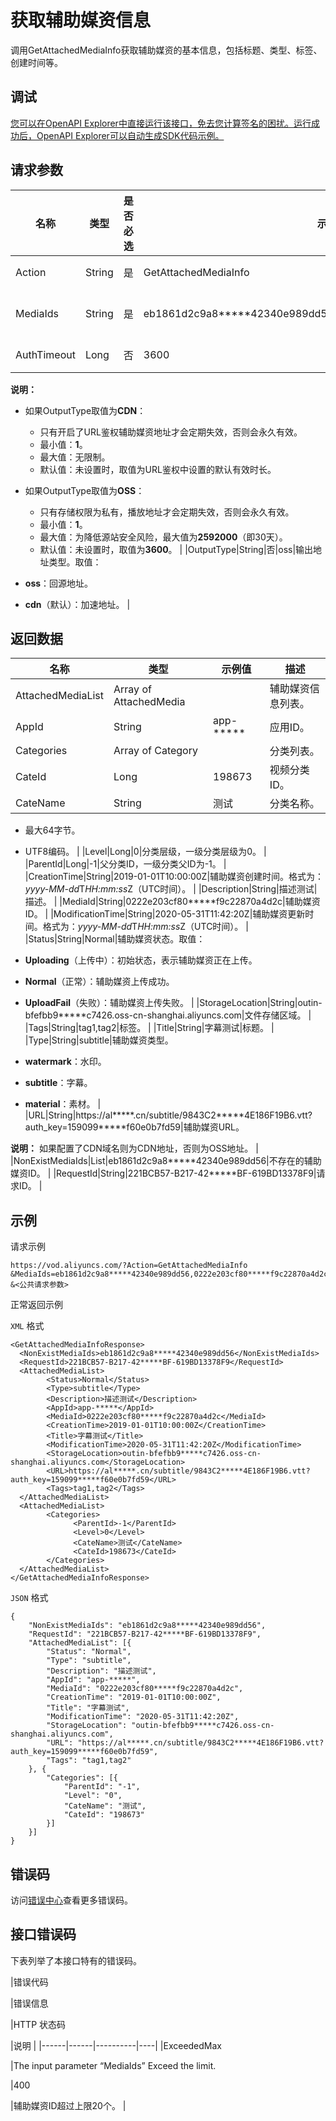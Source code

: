 # 获取辅助媒资信息

调用GetAttachedMediaInfo获取辅助媒资的基本信息，包括标题、类型、标签、创建时间等。

## 调试

[您可以在OpenAPI Explorer中直接运行该接口，免去您计算签名的困扰。运行成功后，OpenAPI Explorer可以自动生成SDK代码示例。](https://api.aliyun.com/#product=vod&api=GetAttachedMediaInfo&type=RPC&version=2017-03-21)

## 请求参数

|名称|类型|是否必选|示例值|描述|
|--|--|----|---|--|
|Action|String|是|GetAttachedMediaInfo|系统规定参数。取值：**GetAttachedMediaInfo**。 |
|MediaIds|String|是|eb1861d2c9a8\*\*\*\*\*42340e989dd56,0222e203cf80\*\*\*\*\*f9c22870a4d2c|辅助媒资ID。多个ID使用英文逗号（,）分隔，最多支持20个。 |
|AuthTimeout|Long|否|3600|辅助媒资地址过期时间，单位：秒。

 **说明：**

-   如果OutputType取值为**CDN**：
    -   只有开启了URL鉴权辅助媒资地址才会定期失效，否则会永久有效。
    -   最小值：**1**。
    -   最大值：无限制。
    -   默认值：未设置时，取值为URL鉴权中设置的默认有效时长。
-   如果OutputType取值为**OSS**：
    -   只有存储权限为私有，播放地址才会定期失效，否则会永久有效。
    -   最小值：**1**。
    -   最大值：为降低源站安全风险，最大值为**2592000**（即30天）。
    -   默认值：未设置时，取值为**3600**。 |
|OutputType|String|否|oss|输出地址类型。取值：

 -   **oss**：回源地址。
-   **cdn**（默认）：加速地址。 |

## 返回数据

|名称|类型|示例值|描述|
|--|--|---|--|
|AttachedMediaList|Array of AttachedMedia| |辅助媒资信息列表。 |
|AppId|String|app-\*\*\*\*\*|应用ID。 |
|Categories|Array of Category| |分类列表。 |
|CateId|Long|198673|视频分类ID。 |
|CateName|String|测试|分类名称。

 -   最大64字节。
-   UTF8编码。 |
|Level|Long|0|分类层级，一级分类层级为0。 |
|ParentId|Long|-1|父分类ID，一级分类父ID为-1。 |
|CreationTime|String|2019-01-01T10:00:00Z|辅助媒资创建时间。格式为：*yyyy-MM-dd*T*HH:mm:ss*Z（UTC时间）。 |
|Description|String|描述测试|描述。 |
|MediaId|String|0222e203cf80\*\*\*\*\*f9c22870a4d2c|辅助媒资ID。 |
|ModificationTime|String|2020-05-31T11:42:20Z|辅助媒资更新时间。格式为：*yyyy-MM-dd*T*HH:mm:ss*Z（UTC时间）。 |
|Status|String|Normal|辅助媒资状态。取值：

 -   **Uploading**（上传中）：初始状态，表示辅助媒资正在上传。
-   **Normal**（正常）：辅助媒资上传成功。
-   **UploadFail**（失败）：辅助媒资上传失败。 |
|StorageLocation|String|outin-bfefbb9\*\*\*\*\*c7426.oss-cn-shanghai.aliyuncs.com|文件存储区域。 |
|Tags|String|tag1,tag2|标签。 |
|Title|String|字幕测试|标题。 |
|Type|String|subtitle|辅助媒资类型。

 -   **watermark**：水印。
-   **subtitle**：字幕。
-   **material**：素材。 |
|URL|String|https://al\*\*\*\*\*.cn/subtitle/9843C2\*\*\*\*\*4E186F19B6.vtt?auth\_key=159099\*\*\*\*\*f60e0b7fd59|辅助媒资URL。

 **说明：** 如果配置了CDN域名则为CDN地址，否则为OSS地址。 |
|NonExistMediaIds|List|eb1861d2c9a8\*\*\*\*\*42340e989dd56|不存在的辅助媒资ID。 |
|RequestId|String|221BCB57-B217-42\*\*\*\*\*BF-619BD13378F9|请求ID。 |

## 示例

请求示例

```
https://vod.aliyuncs.com/?Action=GetAttachedMediaInfo
&MediaIds=eb1861d2c9a8*****42340e989dd56,0222e203cf80*****f9c22870a4d2c
&<公共请求参数>
```

正常返回示例

`XML` 格式

```
<GetAttachedMediaInfoResponse>
  <NonExistMediaIds>eb1861d2c9a8*****42340e989dd56</NonExistMediaIds>
  <RequestId>221BCB57-B217-42*****BF-619BD13378F9</RequestId>
  <AttachedMediaList>
        <Status>Normal</Status>
        <Type>subtitle</Type>
        <Description>描述测试</Description>
        <AppId>app-*****</AppId>
        <MediaId>0222e203cf80*****f9c22870a4d2c</MediaId>
        <CreationTime>2019-01-01T10:00:00Z</CreationTime>
        <Title>字幕测试</Title>
        <ModificationTime>2020-05-31T11:42:20Z</ModificationTime>
        <StorageLocation>outin-bfefbb9*****c7426.oss-cn-shanghai.aliyuncs.com</StorageLocation>
        <URL>https://al*****.cn/subtitle/9843C2*****4E186F19B6.vtt?auth_key=159099*****f60e0b7fd59</URL>
        <Tags>tag1,tag2</Tags>
  </AttachedMediaList>
  <AttachedMediaList>
        <Categories>
              <ParentId>-1</ParentId>
              <Level>0</Level>
              <CateName>测试</CateName>
              <CateId>198673</CateId>
        </Categories>
  </AttachedMediaList>
</GetAttachedMediaInfoResponse>
```

`JSON` 格式

```
{
	"NonExistMediaIds": "eb1861d2c9a8*****42340e989dd56",
	"RequestId": "221BCB57-B217-42*****BF-619BD13378F9",
	"AttachedMediaList": [{
		"Status": "Normal",
		"Type": "subtitle",
		"Description": "描述测试",
		"AppId": "app-*****",
		"MediaId": "0222e203cf80*****f9c22870a4d2c",
		"CreationTime": "2019-01-01T10:00:00Z",
		"Title": "字幕测试",
		"ModificationTime": "2020-05-31T11:42:20Z",
		"StorageLocation": "outin-bfefbb9*****c7426.oss-cn-shanghai.aliyuncs.com",
		"URL": "https://al*****.cn/subtitle/9843C2*****4E186F19B6.vtt?auth_key=159099*****f60e0b7fd59",
		"Tags": "tag1,tag2"
	}, {
		"Categories": [{
			"ParentId": "-1",
			"Level": "0",
			"CateName": "测试",
			"CateId": "198673"
		}]
	}]
}
```

## 错误码

访问[错误中心](https://error-center.aliyun.com/status/product/vod)查看更多错误码。

## 接口错误码

下表列举了本接口特有的错误码。

|错误代码

|错误信息

|HTTP 状态码

|说明 |
|------|------|----------|----|
|ExceededMax

|The input parameter “MediaIds” Exceed the limit.

|400

|辅助媒资ID超过上限20个。 |

